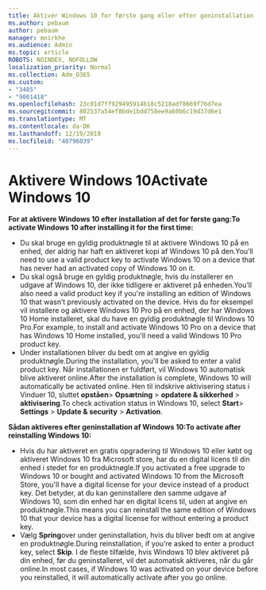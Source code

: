 ```yaml
---
title: Aktivér Windows 10 for første gang eller efter geninstallation
ms.author: pebaum
author: pebaum
manager: mnirkhe
ms.audience: Admin
ms.topic: article
ROBOTS: NOINDEX, NOFOLLOW
localization_priority: Normal
ms.collection: Adm_O365
ms.custom:
- "3485"
- "9001418"
ms.openlocfilehash: 23c01d7ff929495914b18c5218adf8669f76d7ea
ms.sourcegitcommit: 802537a54ef8bde1bdd758ee9a60b6c19d37d6e1
ms.translationtype: MT
ms.contentlocale: da-DK
ms.lasthandoff: 12/19/2019
ms.locfileid: "40796039"
---
```

# <a name="activate-windows-10"></a><span data-ttu-id="bcbb9-102">Aktivere Windows 10</span><span class="sxs-lookup"><span data-stu-id="bcbb9-102">Activate Windows 10</span></span>

<span data-ttu-id="bcbb9-103">**For at aktivere Windows 10 efter installation af det for første gang:**</span><span class="sxs-lookup"><span data-stu-id="bcbb9-103">**To activate Windows 10 after installing it for the first time:**</span></span>

- <span data-ttu-id="bcbb9-104">Du skal bruge en gyldig produktnøgle til at aktivere Windows 10 på en enhed, der aldrig har haft en aktiveret kopi af Windows 10 på den.</span><span class="sxs-lookup"><span data-stu-id="bcbb9-104">You’ll need to use a valid product key to activate Windows 10 on a device that has never had an activated copy of Windows 10 on it.</span></span>
- <span data-ttu-id="bcbb9-105">Du skal også bruge en gyldig produktnøgle, hvis du installerer en udgave af Windows 10, der ikke tidligere er aktiveret på enheden.</span><span class="sxs-lookup"><span data-stu-id="bcbb9-105">You’ll also need a valid product key if you're installing an edition of Windows 10 that wasn’t previously activated on the device.</span></span> <span data-ttu-id="bcbb9-106">Hvis du for eksempel vil installere og aktivere Windows 10 Pro på en enhed, der har Windows 10 Home installeret, skal du have en gyldig produktnøgle til Windows 10 Pro.</span><span class="sxs-lookup"><span data-stu-id="bcbb9-106">For example, to install and activate Windows 10 Pro on a device that has Windows 10 Home installed, you'll need a valid Windows 10 Pro product key.</span></span>
- <span data-ttu-id="bcbb9-107">Under installationen bliver du bedt om at angive en gyldig produktnøgle.</span><span class="sxs-lookup"><span data-stu-id="bcbb9-107">During the installation, you’ll be asked to enter a valid product key.</span></span> <span data-ttu-id="bcbb9-108">Når installationen er fuldført, vil Windows 10 automatisk blive aktiveret online.</span><span class="sxs-lookup"><span data-stu-id="bcbb9-108">After the installation is complete, Windows 10 will automatically be activated online.</span></span> <span data-ttu-id="bcbb9-109">Hen til indskrive aktivisering status i Vinduer 10, sluttet **opståen**> **Opsætning** > **opdatere & sikkerhed** > **aktivisering**.</span><span class="sxs-lookup"><span data-stu-id="bcbb9-109">To check activation status in Windows 10, select **Start**> **Settings** > **Update & security** > **Activation**.</span></span>

<span data-ttu-id="bcbb9-110">**Sådan aktiveres efter geninstallation af Windows 10:**</span><span class="sxs-lookup"><span data-stu-id="bcbb9-110">**To activate after reinstalling Windows 10:**</span></span>

- <span data-ttu-id="bcbb9-111">Hvis du har aktiveret en gratis opgradering til Windows 10 eller købt og aktiveret Windows 10 fra Microsoft store, har du en digital licens til din enhed i stedet for en produktnøgle.</span><span class="sxs-lookup"><span data-stu-id="bcbb9-111">If you activated a free upgrade to Windows 10 or bought and activated Windows 10 from the Microsoft Store, you'll have a digital license for your device instead of a product key.</span></span> <span data-ttu-id="bcbb9-112">Det betyder, at du kan geninstallere den samme udgave af Windows 10, som din enhed har en digital licens til, uden at angive en produktnøgle.</span><span class="sxs-lookup"><span data-stu-id="bcbb9-112">This means you can reinstall the same edition of Windows 10 that your device has a digital license for without entering a product key.</span></span>
- <span data-ttu-id="bcbb9-113">Vælg **Spring**over under geninstallation, hvis du bliver bedt om at angive en produktnøgle.</span><span class="sxs-lookup"><span data-stu-id="bcbb9-113">During reinstallation, if you’re asked to enter a product key, select **Skip**.</span></span> <span data-ttu-id="bcbb9-114">I de fleste tilfælde, hvis Windows 10 blev aktiveret på din enhed, før du geninstalleret, vil det automatisk aktiveres, når du går online.</span><span class="sxs-lookup"><span data-stu-id="bcbb9-114">In most cases, if Windows 10 was activated on your device before you reinstalled, it will automatically activate after you go online.</span></span>
